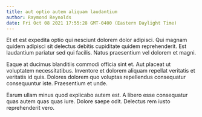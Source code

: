 ```yaml
---
title: aut optio autem aliquam laudantium
author: Raymond Reynolds
date: Fri Oct 08 2021 17:55:28 GMT-0400 (Eastern Daylight Time)
---
```

Et et est expedita optio qui nesciunt dolorem dolor adipisci. Qui magnam quidem adipisci sit delectus debitis cupiditate quidem reprehenderit. Est laudantium pariatur sed qui facilis. Natus praesentium vel dolorem et magni.

 Eaque at ducimus blanditiis commodi officia sint et. Aut placeat ut voluptatem necessitatibus. Inventore et dolorem aliquam repellat veritatis et veritatis id quis. Dolores dolorem quo voluptas repellendus consequatur consequuntur iste. Praesentium et unde.

 Earum ullam minus quod explicabo autem est. A libero esse consequatur quas autem quas quas iure. Dolore saepe odit. Delectus rem iusto reprehenderit vero.